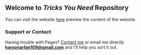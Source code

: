 ## Welcome to *Tricks You Need* Repository

You can visit the website [here](haroonarfan.github.io) preview the content of the website.


### Support or Contact

Having trouble with Pages? [Contact me](https://tricksyouneed.tk/contact.html) or email me directly **haroonarfan109@gmail.com** and I’ll help you sort it out.
